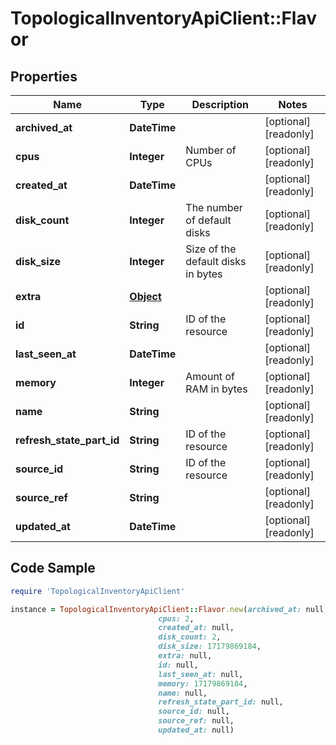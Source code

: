# TopologicalInventoryApiClient::Flavor

## Properties

Name | Type | Description | Notes
------------ | ------------- | ------------- | -------------
**archived_at** | **DateTime** |  | [optional] [readonly] 
**cpus** | **Integer** | Number of CPUs | [optional] [readonly] 
**created_at** | **DateTime** |  | [optional] [readonly] 
**disk_count** | **Integer** | The number of default disks | [optional] [readonly] 
**disk_size** | **Integer** | Size of the default disks in bytes | [optional] [readonly] 
**extra** | [**Object**](.md) |  | [optional] [readonly] 
**id** | **String** | ID of the resource | [optional] [readonly] 
**last_seen_at** | **DateTime** |  | [optional] [readonly] 
**memory** | **Integer** | Amount of RAM in bytes | [optional] [readonly] 
**name** | **String** |  | [optional] [readonly] 
**refresh_state_part_id** | **String** | ID of the resource | [optional] [readonly] 
**source_id** | **String** | ID of the resource | [optional] [readonly] 
**source_ref** | **String** |  | [optional] [readonly] 
**updated_at** | **DateTime** |  | [optional] [readonly] 

## Code Sample

```ruby
require 'TopologicalInventoryApiClient'

instance = TopologicalInventoryApiClient::Flavor.new(archived_at: null,
                                 cpus: 2,
                                 created_at: null,
                                 disk_count: 2,
                                 disk_size: 17179869184,
                                 extra: null,
                                 id: null,
                                 last_seen_at: null,
                                 memory: 17179869184,
                                 name: null,
                                 refresh_state_part_id: null,
                                 source_id: null,
                                 source_ref: null,
                                 updated_at: null)
```


